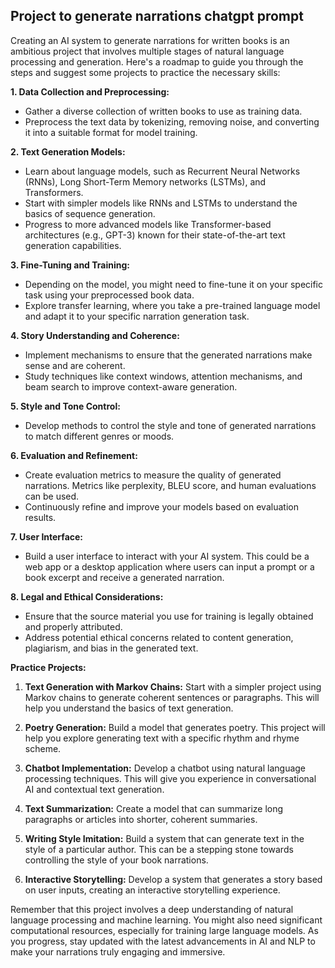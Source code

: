 ## Project to generate narrations chatgpt prompt
Creating an AI system to generate narrations for written books is an ambitious project that involves multiple stages of natural language processing and generation. Here's a roadmap to guide you through the steps and suggest some projects to practice the necessary skills:

**1. Data Collection and Preprocessing:**
   - Gather a diverse collection of written books to use as training data.
   - Preprocess the text data by tokenizing, removing noise, and converting it into a suitable format for model training.

**2. Text Generation Models:**
   - Learn about language models, such as Recurrent Neural Networks (RNNs), Long Short-Term Memory networks (LSTMs), and Transformers.
   - Start with simpler models like RNNs and LSTMs to understand the basics of sequence generation.
   - Progress to more advanced models like Transformer-based architectures (e.g., GPT-3) known for their state-of-the-art text generation capabilities.

**3. Fine-Tuning and Training:**
   - Depending on the model, you might need to fine-tune it on your specific task using your preprocessed book data.
   - Explore transfer learning, where you take a pre-trained language model and adapt it to your specific narration generation task.

**4. Story Understanding and Coherence:**
   - Implement mechanisms to ensure that the generated narrations make sense and are coherent.
   - Study techniques like context windows, attention mechanisms, and beam search to improve context-aware generation.

**5. Style and Tone Control:**
   - Develop methods to control the style and tone of generated narrations to match different genres or moods.

**6. Evaluation and Refinement:**
   - Create evaluation metrics to measure the quality of generated narrations. Metrics like perplexity, BLEU score, and human evaluations can be used.
   - Continuously refine and improve your models based on evaluation results.

**7. User Interface:**
   - Build a user interface to interact with your AI system. This could be a web app or a desktop application where users can input a prompt or a book excerpt and receive a generated narration.

**8. Legal and Ethical Considerations:**
   - Ensure that the source material you use for training is legally obtained and properly attributed.
   - Address potential ethical concerns related to content generation, plagiarism, and bias in the generated text.

**Practice Projects:**
1. **Text Generation with Markov Chains:** Start with a simpler project using Markov chains to generate coherent sentences or paragraphs. This will help you understand the basics of text generation.

2. **Poetry Generation:** Build a model that generates poetry. This project will help you explore generating text with a specific rhythm and rhyme scheme.

3. **Chatbot Implementation:** Develop a chatbot using natural language processing techniques. This will give you experience in conversational AI and contextual text generation.

4. **Text Summarization:** Create a model that can summarize long paragraphs or articles into shorter, coherent summaries.

5. **Writing Style Imitation:** Build a system that can generate text in the style of a particular author. This can be a stepping stone towards controlling the style of your book narrations.

6. **Interactive Storytelling:** Develop a system that generates a story based on user inputs, creating an interactive storytelling experience.

Remember that this project involves a deep understanding of natural language processing and machine learning. You might also need significant computational resources, especially for training large language models. As you progress, stay updated with the latest advancements in AI and NLP to make your narrations truly engaging and immersive.